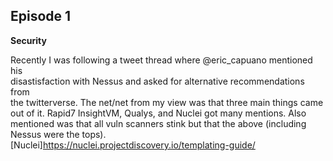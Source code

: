 ## Episode 1
**Security**  

Recently I was following a tweet thread where @eric_capuano mentioned his  
disastisfaction with Nessus and asked for alternative recommendations from  
the twitterverse.  The net/net from my view was that three main things came  
out of it.  Rapid7 InsightVM, Qualys, and Nuclei got many mentions.  Also  
mentioned was that all vuln scanners stink but that the above (including  
Nessus were the tops).  
[Nuclei]https://nuclei.projectdiscovery.io/templating-guide/


